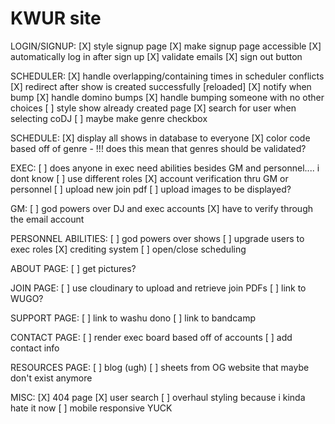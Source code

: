 # KWUR site

LOGIN/SIGNUP:
[X] style signup page
[X] make signup page accessible
[X] automatically log in after sign up 
[X] validate emails
[X] sign out button


SCHEDULER:
[X] handle overlapping/containing times in scheduler conflicts
[X] redirect after show is created successfully [reloaded]
[X] notify when bump
[X] handle domino bumps 
[X] handle bumping someone with no other choices
[ ] style show already created page
[X] search for user when selecting coDJ
[ ] maybe make genre checkbox

SCHEDULE: 
[X] display all shows in database to everyone
[X] color code based off of genre
    - !!! does this mean that genres should be validated? 

EXEC: 
[ ] does anyone in exec need abilities besides GM and personnel.... i dont know
[ ] use different roles 
[X] account verification thru GM or personnel
[ ] upload new join pdf 
[ ] upload images to be displayed? 

GM:
[ ] god powers over DJ and exec accounts
[X] have to verify through the email account


PERSONNEL ABILITIES:
[ ] god powers over shows
[ ] upgrade users to exec roles
[X] crediting system
[ ] open/close scheduling

ABOUT PAGE:
[ ] get pictures?

JOIN PAGE:
[ ] use cloudinary to upload and retrieve join PDFs
[ ] link to WUGO?

SUPPORT PAGE:
[ ] link to washu dono
[ ] link to bandcamp


CONTACT PAGE:
[ ] render exec board based off of accounts
[ ] add contact info 

RESOURCES PAGE: 
[ ] blog (ugh)
[ ] sheets from OG website that maybe don't exist anymore

MISC:
[X] 404 page
[X] user search
[ ] overhaul styling because i kinda hate it now
[ ] mobile responsive YUCK